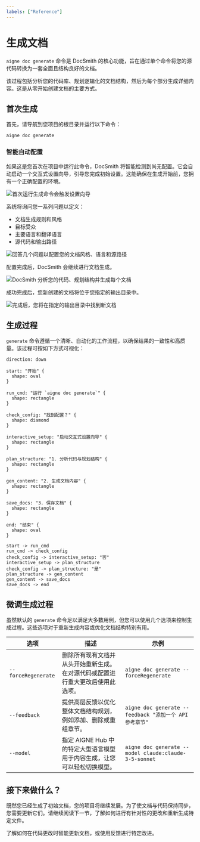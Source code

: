 ```yaml
---
labels: ["Reference"]
---
```


# 生成文档

`aigne doc generate` 命令是 DocSmith 的核心功能，旨在通过单个命令将您的源代码转换为一套全面且结构良好的文档。

该过程包括分析您的代码库、规划逻辑化的文档结构，然后为每个部分生成详细内容。这是从零开始创建文档的主要方式。

## 首次生成

首先，请导航到您项目的根目录并运行以下命令：

```bash
aigne doc generate
```

### 智能自动配置

如果这是您首次在项目中运行此命令，DocSmith 将智能检测到尚无配置。它会自动启动一个交互式设置向导，引导您完成初始设置。这能确保在生成开始前，您拥有一个正确配置的环境。

![首次运行生成命令会触发设置向导](https://docsmith.aigne.io/image-bin/uploads/0c45a32667c5250e54194a61d9495965.png)

系统将询问您一系列问题以定义：
- 文档生成规则和风格
- 目标受众
- 主要语言和翻译语言
- 源代码和输出路径

![回答几个问题以配置您的文档风格、语言和源路径](https://docsmith.aigne.io/image-bin/uploads/fbedbfa256036ad6375a6c18047a75ad.png)

配置完成后，DocSmith 会继续进行文档生成。

![DocSmith 分析您的代码、规划结构并生成每个文档](https://docsmith.aigne.io/image-bin/uploads/d0766c19380a02eb8a6f8ce86a838849.png)

成功完成后，您新创建的文档将位于您指定的输出目录中。

![完成后，您将在指定的输出目录中找到新文档](https://docsmith.aigne.io/image-bin/uploads/0967443611408ad9d0042793d590b8fd.png)

## 生成过程

`generate` 命令遵循一个清晰、自动化的工作流程，以确保结果的一致性和高质量。该过程可按如下方式可视化：

```d2
direction: down

start: "开始" {
  shape: oval
}

run_cmd: "运行 `aigne doc generate`" {
  shape: rectangle
}

check_config: "找到配置？" {
  shape: diamond
}

interactive_setup: "启动交互式设置向导" {
  shape: rectangle
}

plan_structure: "1. 分析代码与规划结构" {
  shape: rectangle
}

gen_content: "2. 生成文档内容" {
  shape: rectangle
}

save_docs: "3. 保存文档" {
  shape: rectangle
}

end: "结束" {
  shape: oval
}

start -> run_cmd
run_cmd -> check_config
check_config -> interactive_setup: "否"
interactive_setup -> plan_structure
check_config -> plan_structure: "是"
plan_structure -> gen_content
gen_content -> save_docs
save_docs -> end
```

## 微调生成过程

虽然默认的 `generate` 命令足以满足大多数用例，但您可以使用几个选项来控制生成过程。这些选项对于重新生成内容或优化文档结构特别有用。

| 选项                | 描述                                                                                                                     | 示例                                                                 |
|---------------------|--------------------------------------------------------------------------------------------------------------------------|----------------------------------------------------------------------|
| `--forceRegenerate` | 删除所有现有文档并从头开始重新生成。在对源代码或配置进行重大更改后使用此选项。                                               | `aigne doc generate --forceRegenerate`                                 |
| `--feedback`        | 提供高层反馈以优化整体文档结构规划，例如添加、删除或重组章节。                                                             | `aigne doc generate --feedback "添加一个 API 参考章节"`         |
| `--model`           | 指定 AIGNE Hub 中的特定大型语言模型用于内容生成，让您可以轻松切换模型。                                                      | `aigne doc generate --model claude:claude-3-5-sonnet`                |

## 接下来做什么？

既然您已经生成了初始文档，您的项目将继续发展。为了使文档与代码保持同步，您需要更新它们。请继续阅读下一节，了解如何进行有针对性的更改和重新生成特定文件。

<x-card data-title="更新和优化" data-icon="lucide:file-edit" data-href="/features/update-and-refine">
  了解如何在代码更改时智能更新文档，或使用反馈进行特定改进。
</x-card>